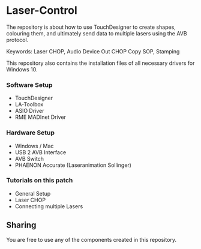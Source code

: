 # Laser-Control
The repository is about how to use TouchDesigner to create shapes, colouring them, and ultimately send data to multiple lasers using the AVB protocol.

Keywords:
Laser CHOP, Audio Device Out CHOP
Copy SOP, Stamping

This repository also contains the installation files of all necessary drivers for Windows 10.

### Software Setup
- TouchDesigner
- LA-Toolbox
- ASIO Driver
- RME MADInet Driver

### Hardware Setup
- Windows / Mac
- USB 2 AVB Interface
- AVB Switch
- PHAENON Accurate (Laseranimation Sollinger)

### Tutorials on this patch
- General Setup
- Laser CHOP
- Connecting multiple Lasers

## Sharing
You are free to use any of the components created in this repository.
